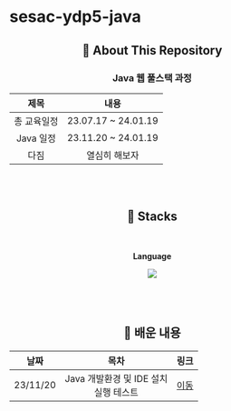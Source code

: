# sesac-ydp5-java

<div align="center">

## 💬 About This Repository

<p>
<h3>Java 웹 풀스택 과정</h3>

|제목|내용|
|:---:|:---:|
|총 교육일정|23.07.17 ~ 24.01.19|
|Java 일정|23.11.20 ~ 24.01.19|
|다짐|열심히 해보자|
</p>

<br>
<br>

## 🔨 Stacks

<div>
  <br>
   <!-- Language -->
    <p><strong>Language</strong></p>
    <div>
        <img src="https://img.shields.io/badge/Java-5382a1?style=for-the-badge&logo=openjdk&logoColor=ffffff">  
    </div>
    
   <br>

   <!-- Front-end -->
   <!--
   <p><strong>Front-end</strong></p>
   <div>
        <img src="https://img.shields.io/badge/html5-E34F26?style=for-the-badge&logo=html5&logoColor=white"> 
        <img src="https://img.shields.io/badge/css-1572B6?style=for-the-badge&logo=css3&logoColor=white">
        <img src="https://img.shields.io/badge/bootstrap-7952B3?style=for-the-badge&logo=bootstrap&logoColor=white"> 
   </div>
   -->
</div>

<br>
<br>

## 📖 배운 내용

|날짜|목차|링크|
|:---:|:---:|:---:|
|23/11/20|Java 개발환경 및 IDE 설치 <br> 실행 테스트|[이동](./src/sesac_ydp5_java/Main.java)|
</div>